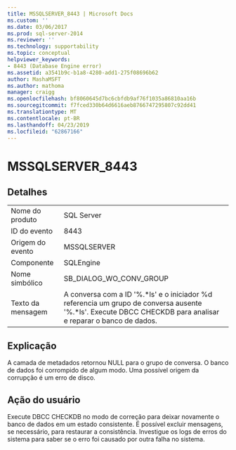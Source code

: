 ```yaml
---
title: MSSQLSERVER_8443 | Microsoft Docs
ms.custom: ''
ms.date: 03/06/2017
ms.prod: sql-server-2014
ms.reviewer: ''
ms.technology: supportability
ms.topic: conceptual
helpviewer_keywords:
- 8443 (Database Engine error)
ms.assetid: a3541b9c-b1a8-4280-add1-275f08696b62
author: MashaMSFT
ms.author: mathoma
manager: craigg
ms.openlocfilehash: bf8060645d7bc6cbfdb9af76f1035a86810aa16b
ms.sourcegitcommit: f7fced330b64d6616aeb8766747295807c92dd41
ms.translationtype: MT
ms.contentlocale: pt-BR
ms.lasthandoff: 04/23/2019
ms.locfileid: "62867166"
---
```

# <a name="mssqlserver8443"></a>MSSQLSERVER_8443
    
## <a name="details"></a>Detalhes  
  
|||  
|-|-|  
|Nome do produto|SQL Server|  
|ID do evento|8443|  
|Origem do evento|MSSQLSERVER|  
|Componente|SQLEngine|  
|Nome simbólico|SB_DIALOG_WO_CONV_GROUP|  
|Texto da mensagem|A conversa com a ID '%.*ls' e o iniciador %d referencia um grupo de conversa ausente '%.\*ls'. Execute DBCC CHECKDB para analisar e reparar o banco de dados.|  
  
## <a name="explanation"></a>Explicação  
 A camada de metadados retornou NULL para o grupo de conversa. O banco de dados foi corrompido de algum modo. Uma possível origem da corrupção é um erro de disco.  
  
## <a name="user-action"></a>Ação do usuário  
 Execute DBCC CHECKDB no modo de correção para deixar novamente o banco de dados em um estado consistente. É possível excluir mensagens, se necessário, para restaurar a consistência. Investigue os logs de erros do sistema para saber se o erro foi causado por outra falha no sistema.  
  
  
